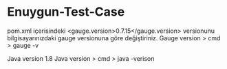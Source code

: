 # Enuygun-Test-Case

pom.xml içerisindeki <gauge.version>0.7.15</gauge.version> versionunu bilgisayarınızdaki gauge versionuna göre değiştiriniz.
Gauge version > cmd > gauge -v 

Java version 1.8
Java version > cmd > java -verison

